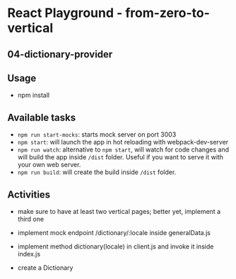 # React Playground - from-zero-to-vertical

## 04-dictionary-provider

## Usage

- npm install

## Available tasks

- `npm run start-mocks`: starts mock server on port 3003
- `npm start`: will launch the app in hot reloading with webpack-dev-server
- `npm run watch`: alternative to `npm start`, will watch for code changes and will build the app inside `/dist` folder. Useful if you want to serve it with your own web server.
- `npm run build`: will create the build inside `/dist` folder.

## Activities

- make sure to have at least two vertical pages; better yet, implement a third one

- implement mock endpoint /dictionary/:locale inside generalData.js

- implement method dictionary(locale) in client.js and invoke it inside index.js

- create a Dictionary
